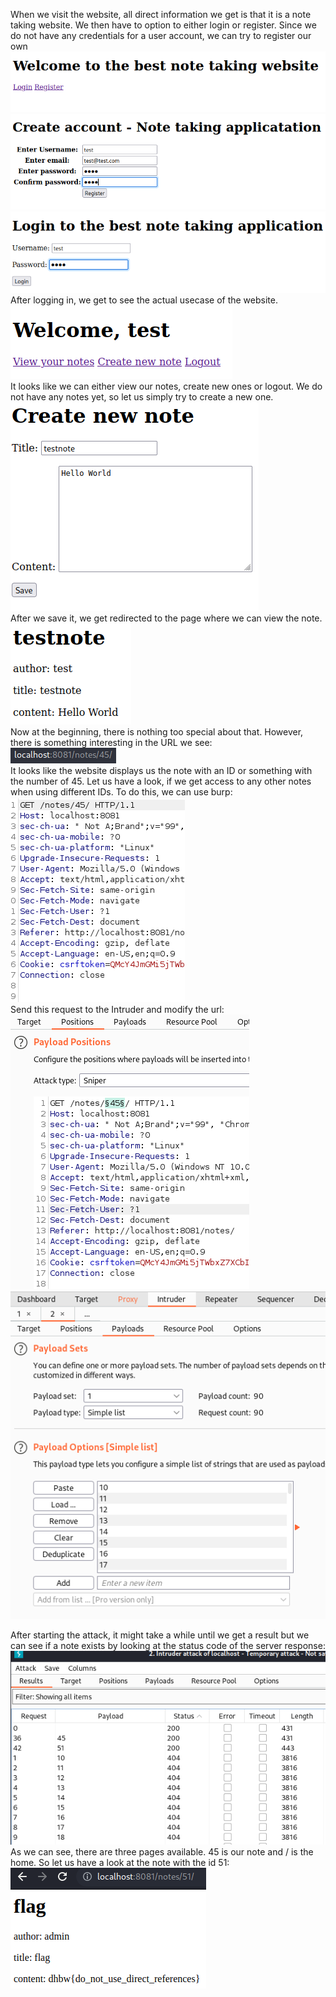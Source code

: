 When we visit the website, all direct information we get is that it is a note taking website. We then have to option to either login or register. Since we do not have any credentials for a user account, we can try to register our own  
![idor](/images/idor3.png?raw=true "idor")  
![idor](/images/idor2.png?raw=true "idor")  
![idor](/images/idor4.png?raw=true "idor")  
After logging in, we get to see the actual usecase of the website.   
![idor](/images/idor5.png?raw=true "idor")  
It looks like we can either view our notes, create new ones or logout. We do not have any notes yet, so let us simply try to create a new one.  
![idor](/images/idor6.png?raw=true "idor")  
After we save it, we get redirected to the page where we can view the note.  
![idor](/images/idor7.png?raw=true "idor")  
Now at the beginning, there is nothing too special about that. However, there is something interesting in the URL we see:  
![idor](/images/idor8.png?raw=true "idor")  
It looks like the website displays us the note with an ID or something with the number of 45. Let us have a look, if we get access to any other notes when using different IDs. To do this, we can use burp:  
![idor](/images/idor9.png?raw=true "idor")  
Send this request to the Intruder and modify the url:  
![idor](/images/idor10.png?raw=true "idor")  
![idor](/images/idor11.png?raw=true "idor")  
  
After starting the attack, it might take a while until we get a result but we can see if a note exists by looking at the status code of the server response:  
![idor](/images/idor12.png?raw=true "idor")  
As we can see, there are three pages available. 45 is our note and / is the home. So let us have a look at the note with the id 51:  
![idor](/images/idor13.png?raw=true "idor")  
